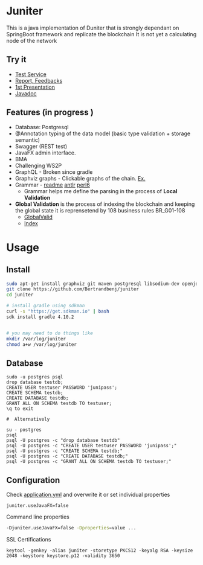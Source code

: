 # Juniter 
This is a java implementation of Duniter that is strongly dependant on SpringBoot framework and replicate the blockchain
It is not yet a calculating node of the network 

## Try it 

 - [Test Service](https://juniter.bnimajneb.online:8443/)
 - [Report, Feedbacks](https://github.com/Bertrandbenj/juniter/issues/new)
 - [1st Presentation](http://bertrandbenjamin.com/juniter/presentation/)
 - [Javadoc](http://bertrandbenjamin.com/juniter/javadoc/index.html?overview-summary.html)


## Features (in progress )
 - Database: Postgresql  
 - @Annotation typing of the data model (basic type validation + storage semantic)
 - Swagger (REST test)
 - JavaFX admin interface. 
 - BMA
 - Challenging WS2P 
 - GraphQL - Broken since gradle  
 - Graphviz graphs - Clickable graphs of the chain. [Ex.](https://juniter.bnimajneb.online:8443/graphviz/svg/block/127128)
 - Grammar - [readme](grammar/README.md) [antlr](juniter/src/main/antlr/JuniterGrammar.p4) [perl6](grammar/grammar.pl6)
    - Grammar helps me define the parsing in the process of **Local Validation** 
 - **Global Validation** is the process of indexing the blockchain and keeping the global state it is reprensetend by 108 business rules BR_G01-108 
    - [GlobalValid](src/main/java/juniter/core/validation/GlobalValid.java) 
    - [Index](src/main/java/juniter/repository/memory/Index.java)
    
# Usage 
## Install 

```bash
sudo apt-get install graphviz git maven postgresql libsodium-dev openjdk-11 openjfx
git clone https://github.com/Bertrandbenj/juniter
cd juniter 

# install gradle using sdkman 
curl -s "https://get.sdkman.io" | bash
sdk install gradle 4.10.2


# you may need to do things like
mkdir /var/log/juniter
chmod a+w /var/log/juniter

```
## Database 
```
sudo -u postgres psql
drop database testdb;
CREATE USER testuser PASSWORD 'junipass';
CREATE SCHEMA testdb;
CREATE DATABASE testdb;
GRANT ALL ON SCHEMA testdb TO testuser;
\q to exit

#  Alternatively

su - postgres
psql
psql -U postgres -c "drop database testdb"
psql -U postgres -c "CREATE USER testuser PASSWORD 'junipass';"
psql -U postgres -c "CREATE SCHEMA testdb;"
psql -U postgres -c "CREATE DATABASE testdb;"
psql -U postgres -c "GRANT ALL ON SCHEMA testdb TO testuser;"

```

## Configuration
Check [application.yml](src/main/resources/application.yml) and overwrite it or set individual properties
``` 
juniter.useJavaFX=false
```

Command line properties
```bash
-Djuniter.useJavaFX=false -Dproperties=value ...
```



SSL Certifications
```
keytool -genkey -alias juniter -storetype PKCS12 -keyalg RSA -keysize 2048 -keystore keystore.p12 -validity 3650
```



